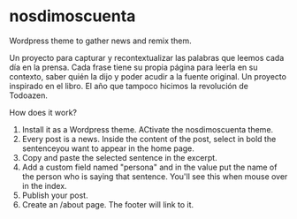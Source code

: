 nosdimoscuenta
===============
Wordpress theme to gather news and remix them.

Un proyecto para capturar y recontextualizar las palabras que leemos cada día en la prensa. Cada frase tiene su propia página para leerla en su contexto, saber quién la dijo y poder acudir a la fuente original. Un proyecto inspirado en el libro. El año que tampoco hicimos la revolución de Todoazen.

How does it work?
1. Install it as a Wordpress theme. ACtivate the nosdimoscuenta theme.
2. Every post is a news. Inside the content of the post, select in bold the sentenceyou want to appear in the home page. 
3. Copy and paste the selected sentence in the excerpt.
4. Add a custom field named "persona" and in the value put the name of the person who is saying that sentence. You'll see this when mouse over in the index.
5. Publish your post. 
6. Create an /about page. The footer will link to it.
